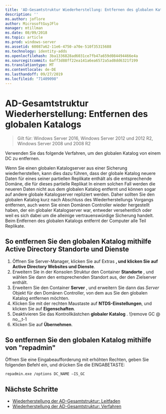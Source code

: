 ```yaml
---
title: 'AD-Gesamtstruktur Wiederherstellung: Entfernen des globalen Katalogs'
description: ''
ms.author: joflore
author: MicrosoftGuyJFlo
manager: mtillman
ms.date: 08/09/2018
ms.topic: article
ms.prod: windows-server
ms.assetid: 60087a62-11e6-4750-a70e-510f35315688
ms.technology: identity-adds
ms.openlocfilehash: 3ba1336828ad6031ce7fb47a659d084494466e4a
ms.sourcegitcommit: 6aff3d88ff22ea141a6ea6572a5ad8dd6321f199
ms.translationtype: MT
ms.contentlocale: de-DE
ms.lasthandoff: 09/27/2019
ms.locfileid: "71409098"
---
```

# <a name="ad-forest-recovery---removing-the-global-catalog"></a>AD-Gesamtstruktur Wiederherstellung: Entfernen des globalen Katalogs  

>Gilt für: Windows Server 2016, Windows Server 2012 und 2012 R2, Windows Server 2008 und 2008 R2

 Verwenden Sie das folgende Verfahren, um den globalen Katalog von einem DC zu entfernen. 
  
 Wenn Sie einen globalen Katalogserver aus einer Sicherung wiederherstellen, kann dies dazu führen, dass der globale Katalog neuere Daten für eines seiner partiellen Replikate enthält als die entsprechende Domäne, die für dieses partielle Replikat In einem solchen Fall werden die neueren Daten nicht aus dem globalen Katalog entfernt und können sogar auf andere globale Katalogserver repliziert werden. Daher sollten Sie den globalen Katalog kurz nach Abschluss des Wiederherstellungs Vorgangs entfernen, auch wenn Sie einen Domänen Controller wieder hergestellt haben, der ein globaler Katalogserver war, entweder versehentlich oder weil es sich dabei um die alleinige vertrauenswürdige Sicherung handelt. Beim Entfernen des globalen Katalogs entfernt der Computer alle Teil Replikate. 
  
## <a name="to-remove-the-global-catalog-using-active-directory-sites-and-services"></a>So entfernen Sie den globalen Katalog mithilfe Active Directory Standorte und Dienste  
 
1. Öffnen Sie Server-Manager, klicken Sie auf Extras **, und klicken Sie auf** **Active Directory Websites und Dienste**. 
2. Erweitern Sie in der Konsolen Struktur den Container **Standorte** , und wählen Sie dann den entsprechenden Standort aus, der den Zielserver enthält. 
3. Erweitern Sie den Container **Server** , und erweitern Sie dann das *Server* Objekt für den Domänen Controller, von dem aus Sie den globalen Katalog entfernen möchten. 
4. Klicken Sie mit der rechten Maustaste auf **NTDS-Einstellungen**, und klicken Sie auf **Eigenschaften**. 
5. Deaktivieren Sie das Kontrollkästchen **globaler Katalog** . 
   ![remove GC @ no__t-1
6. Klicken Sie auf **Übernehmen**.
  
## <a name="to-remove-the-global-catalog-using-repadmin"></a>So entfernen Sie den globalen Katalog mithilfe von "repadmin"  
  
Öffnen Sie eine Eingabeaufforderung mit erhöhten Rechten, geben Sie folgenden Befehl ein, und drücken Sie die EINGABETASTE:  

   ```
   repadmin.exe /options DC_NAME –IS_GC  
   ```  

## <a name="next-steps"></a>Nächste Schritte

- [Wiederherstellung der AD-Gesamtstruktur: Leitfaden](AD-Forest-Recovery-Guide.md)
- [Wiederherstellung der AD-Gesamtstruktur: Verfahren](AD-Forest-Recovery-Procedures.md)

